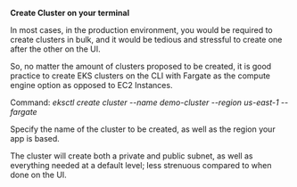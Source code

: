 **Create Cluster on your terminal**

In most cases, in the production environment, you would be required to create clusters in bulk, and it would be tedious and stressful to create one after the other on the UI.

So, no matter the amount of clusters proposed to be created, it is good practice to create EKS clusters on the CLI with Fargate as the compute engine option as opposed to EC2 Instances.

Command: _eksctl create cluster --name demo-cluster --region us-east-1 --fargate_

Specify the name of the cluster to be created, as well as the region your app is based.

The cluster will create both a private and public subnet, as well as everything needed at a default level; less strenuous compared to when done on the UI.
